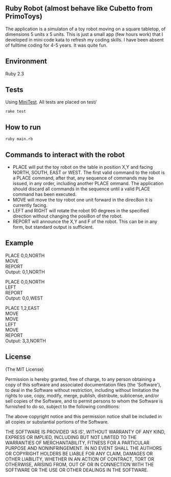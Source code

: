 ## Ruby Robot (almost behave like Cubetto from PrimoToys)

The application is a simulaton of a toy robot moving on a square tabletop, of dimensions 5 units x 5 units. 
This is just a small app (few hours work) that I developed in mini code kata to refresh my coding skills. I have been absent of fulltime coding for 4-5 years. It was quite fun.

## Environment

Ruby 2.3

## Tests

Using [MiniTest](https://github.com/seattlerb/minitest). All tests are placed on test/

```shell
rake test
```

## How to run

```shell
ruby main.rb
```

## Commands to interact with the robot

* PLACE will put the toy robot on the table in position X,Y and facing NORTH, SOUTH, EAST or WEST. The first valid command to the robot is a PLACE command, after that, any sequence of commands may be issued, in any order, including another PLACE ommand. The application should discard all commands in the sequence until a valid PLACE command has been executed.
* MOVE will move the toy robot one unit forward in the direc8on it is currently facing.
* LEFT and RIGHT will rotate the robot 90 degrees in the specified direction without changing the posi8on of the robot.
* REPORT will announce the X,Y and F of the robot. This can be in any form, but standard output is sufficient.

## Example

PLACE 0,0,NORTH  
MOVE  
REPORT  
Output: 0,1,NORTH  


PLACE 0,0,NORTH  
LEFT  
REPORT  
Output: 0,0,WEST  


PLACE 1,2,EAST  
MOVE  
MOVE  
LEFT  
MOVE  
REPORT  
Output: 3,3,NORTH  

## License

(The MIT License)  

Permission is hereby granted, free of charge, to any person obtaining a copy of this software and associated documentation files (the 'Software'), to deal in the Software without restriction, including without limitation the rights to use, copy, modify, merge, publish, distribute, sublicense, and/or sell copies of the Software, and to permit persons to whom the Software is furnished to do so, subject to the following conditions:  

The above copyright notice and this permission notice shall be included in all copies or substantial portions of the Software.  

THE SOFTWARE IS PROVIDED 'AS IS', WITHOUT WARRANTY OF ANY KIND, EXPRESS OR IMPLIED, INCLUDING BUT NOT LIMITED TO THE WARRANTIES OF MERCHANTABILITY, FITNESS FOR A PARTICULAR PURPOSE AND NONINFRINGEMENT. IN NO EVENT SHALL THE AUTHORS OR COPYRIGHT HOLDERS BE LIABLE FOR ANY CLAIM, DAMAGES OR OTHER LIABILITY, WHETHER IN AN ACTION OF CONTRACT, TORT OR OTHERWISE, ARISING FROM, OUT OF OR IN CONNECTION WITH THE SOFTWARE OR THE USE OR OTHER DEALINGS IN THE SOFTWARE.  
